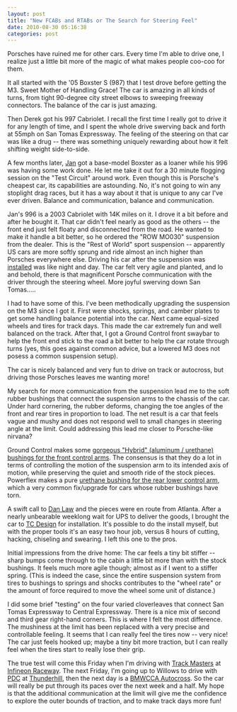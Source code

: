 ```yaml
---
layout: post
title: "New FCABs and RTABs or The Search for Steering Feel"
date: 2010-08-30 05:16:38
categories: post
---
```

Porsches have ruined me for other cars.  Every time I'm able to drive one, I realize just a little bit more of the magic of what makes people coo-coo for them.

It all started with the '05 Boxster S (987) that I test drove before getting the M3.  Sweet Mother of Handling Grace!  The car is amazing in all kinds of turns, from tight 90-degree city street elbows to sweeping freeway connectors.  The balance of the car is just amazing.

Then Derek got his 997 Cabriolet.  I recall the first time I really got to drive it for any length of time, and I spent the whole drive swerving back and forth at 55mph on San Tomas Expressway.  The feeling of the steering on that car was like a drug -- there was something uniquely rewarding about how it felt shifting weight side-to-side.

A few months later, <a href='http://jkb.org/'>Jan</a> got a base-model Boxster as a loaner while his 996 was having some work done.  He let me take it out for a 30 minute flogging session on the "Test Circuit" around work.  Even though this is Porsche's cheapest car, its capabilities are astounding.  No, it's not going to win any stoplight drag races, but it has a way about it that is unique to any car I've ever driven.  Balance and communication, balance and communication.

Jan's 996 is a 2003 Cabriolet with 14K miles on it.   I drove it a bit before and after he bought it.  That car didn't feel nearly as good as the others -- the front end just felt floaty and disconnected from the road.  He wanted to make it handle a bit better, so he ordered the "ROW MO030" suspension from the dealer.  This is the "Rest of World" sport suspension -- apparently US cars are more softly sprung and ride almost an inch higher than Porsches everywhere else.  Driving his car after the suspension was <a href='http://tcdesignfab.com/'>installed</a> was like night and day.  The car felt very agile and planted, and lo and behold, there is that magnificent Porsche communication with the driver through the steering wheel.  More joyful swerving down San Tomas.....

I had to have some of this.  I've been methodically upgrading the suspension on the M3 since I got it.  First were shocks, springs, and camber plates to get some handling balance potential into the car.  Next came equal-sized wheels and tires for track days.  This made the car extremely fun and well balanced on the track.  After that, I got a Ground Control front swaybar to help the front end stick to the road a bit better to help the car rotate through turns (yes, this goes against common advice, but a lowered M3 does not posess a common suspension setup).

The car is nicely balanced and very fun to drive on track or autocross, but driving those Porsches leaves me wanting more!

My search for more communication from the suspension lead me to the soft rubber bushings that connect the suspension arms to the chassis of the car.  Under hard cornering, the rubber deforms, changing the toe angles of the front and rear tires in proportion to load.  The net result is a car that feels vague and mushy and does not respond well to small changes in steering angle at the limit.  Could addressing this lead me closer to Porsche-like nirvana?

Ground Control makes some <a href='http://www.ground-control-store.com/products/description.php/II=162/CA=103'>gorgeous "Hybrid" (aluminum / urethane) bushings for the front control arms</a>.  The consensus is that they do a lot in terms of controlling the motion of the suspension arm to its intended axis of motion, while preserving the quiet and smooth ride of the stock pieces.  Powerflex makes a pure <a href='http://www.evosport.com/product/default.aspx?catid=552'>urethane bushing for the rear lower control arm</a>, which a very common fix/upgrade for cars whose rubber bushings have torn.

A swift call to <a href='http://dermotorsports.com/'>Dan Law</a> and the pieces were en route from Atlanta.  After a nearly unbearable weeklong wait for UPS to deliver the goods, I brought the car to <a href='http://tcdesignfab.com/'>TC Design</a> for installation.  It's possible to do the install myself, but with the proper tools it's an easy two hour job, versus 8 hours of cutting, hacking, chiseling and swearing.  I left this one to the pros.

Initial impressions from the drive home: The car feels a tiny bit stiffer -- sharp bumps come through to the cabin a little bit more than with the stock bushings.  It feels much more agile though; almost as if I went to a stiffer spring.  (This is indeed the case, since the entire suspension system from tires to bushings to springs and shocks contributes to the "wheel rate" or the amount of force required to move the wheel some unit of distance.)

I did some brief "testing" on the four varied cloverleaves that connect San Tomas Expressway to Central Expressway.  There is a nice mix of second and third gear right-hand corners.  This is where I felt the most difference.  The mushiness at the limit has been replaced with a very precise and controllable feeling.  It seems that I can really feel the tires now -- very nice!  The car just feels hooked up; maybe a tiny bit more traction, but I can really feel when the tires start to really lose their grip.

The true test will come this Friday when I'm driving with <a href='http://trackmasters-racing.com/'>Track Masters</a> at <a href='http://infineonraceway.com/'>Infineon Raceway</a>.  The next Friday, I'm going up to Willows to drive with <a href='http://pdcracing.net/'>PDC</a> at <a href='http://thunderhill.com/'>Thunderhill</a>, then the next day is a <a href='http://www.justracing.com/ggc_bmw_cca/viewtopic.php?t=278'>BMWCCA Autocross</a>.  So the car will really be put through its paces over the next week and a half.  My hope is that the additional communication at the limit will give me the confidence to explore the outer bounds of traction, and to make track days more fun!
